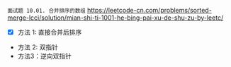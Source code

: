 
`面试题 10.01. 合并排序的数组` https://leetcode-cn.com/problems/sorted-merge-lcci/solution/mian-shi-ti-1001-he-bing-pai-xu-de-shu-zu-by-leetc/
- [x] 方法 1: 直接合并后排序
- 方法 2: 双指针
- 方法3：逆向双指针
